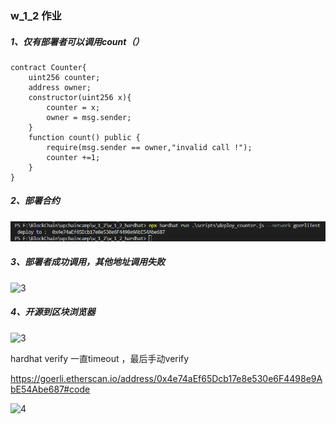 ### w_1_2 作业

##### 1、仅有部署者可以调用count（）

```
contract Counter{
    uint256 counter;
    address owner;
    constructor(uint256 x){
        counter = x;
        owner = msg.sender;
    }
    function count() public {
        require(msg.sender == owner,"invalid call !");
        counter +=1; 
    }
}
```

##### 2、部署合约

![1](https://github.com/cloudcatfun/upchaincamp/blob/main/w_1_2/png/1.png)

##### 3、部署者成功调用，其他地址调用失败

![3](F:\BlockChain\HomWork\w_1_2\png\3.png)

##### 4、开源到区块浏览器

![3](F:\BlockChain\HomWork\w_1_2\png\3.png)

hardhat verify 一直timeout ，最后手动verify

https://goerli.etherscan.io/address/0x4e74aEf65Dcb17e8e530e6F4498e9AbE54Abe687#code

![4](F:\BlockChain\HomWork\w_1_2\png\4.png)
